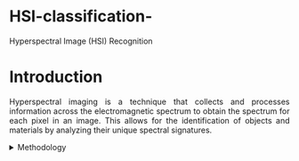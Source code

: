 # HSI-classification-
Hyperspectral Image (HSI) Recognition 
# Introduction 
<p align="justify"> Hyperspectral imaging is a technique that collects and processes information across the electromagnetic spectrum to obtain the spectrum for each pixel in an image. This allows for the identification of objects and materials by analyzing their unique spectral signatures. </p> 
<details>
<summary>Methodology</summary>
<p align="justify"> This repository investigates the possibility of combining a convolutional neural network with a machine learning model to predict classes using HSI pictures. The proposed methodology uses famous CNN models such as VGG16, Inception, and Densenet by changing the pooling layers inside their model architecture. The feature extraction model is followed by the ML models such as KNN, SVM, and LR. The proposed methodology is evaluated using Indian_pines and PaviaU datasets. </p> 
</details>

